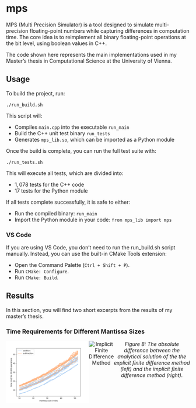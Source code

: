 # mps

MPS (Multi Precision Simulator) is a tool designed to simulate multi-precision floating-point numbers while capturing differences in computation time. The core idea is to reimplement all binary floating-point operations at the bit level, using boolean values in C++. 

The code shown here represents the main implementations used in my Master’s thesis in Computational Science at the University of Vienna.

## Usage 

To build the project, run:

```
./run_build.sh
```

This script will:
 - Compiles `main.cpp` into the executable `run_main`
 - Build the C++ unit test binary `run_tests`
 - Generates `mps_lib.so`, which can be imported as a Python module

Once the build is complete, you can run the full test suite with:

```
./run_tests.sh
```

This will execute all tests, which are divided into:
 - $1,078$ tests for the C++ code
 - $17$ tests for the Python module

If all tests complete successfully, it is safe to either:
 - Run the compiled binary: `run_main`
 - Import the Python module in your code: `from mps_lib import mps`

### VS Code 

If you are using VS Code, you don’t need to run the run_build.sh script manually. Instead, you can use the built-in CMake Tools extension:

 - Open the Command Palette (`Ctrl + Shift + P`).
 - Run `CMake: Configure`.
 - Run `CMake: Build`.

## Results 

In this section, you will find two short excerpts from the results of my master’s thesis.

### Time Requirements for Different Mantissa Sizes

<div style="display: flex; justify-content: space-between;" align="center"> 
    <img src="./pictures/1_add_sub_evaluation.png" alt="Explicit Finite Difference Method" width="45%"/>
    <img src="./pictures/mul_div_evaluation.png" alt="Implicit Finite Difference Method" width="45%"/><br>
    <em>Figure 8: The absolute difference between the analytical solution of the the explicit finite difference method (left) and the implicit finite difference method (right).</em>
</div>

